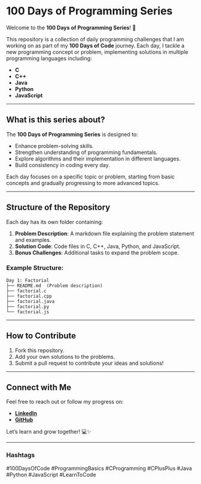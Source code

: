 # 100 Days of Programming Series

Welcome to the **100 Days of Programming Series**! 🚀

This repository is a collection of daily programming challenges that I am working on as part of my **100 Days of Code** journey. Each day, I tackle a new programming concept or problem, implementing solutions in multiple programming languages including:

- **C**
- **C++**
- **Java**
- **Python**
- **JavaScript**

---

## **What is this series about?**

The **100 Days of Programming Series** is designed to:

- Enhance problem-solving skills.
- Strengthen understanding of programming fundamentals.
- Explore algorithms and their implementation in different languages.
- Build consistency in coding every day.

Each day focuses on a specific topic or problem, starting from basic concepts and gradually progressing to more advanced topics.

---

## **Structure of the Repository**

Each day has its own folder containing:

1. **Problem Description**: A markdown file explaining the problem statement and examples.
2. **Solution Code**: Code files in C, C++, Java, Python, and JavaScript.
3. **Bonus Challenges**: Additional tasks to expand the problem scope.

### **Example Structure:**

```
Day 1: Factorial
├── README.md  (Problem description)
├── factorial.c
├── factorial.cpp
├── factorial.java
├── factorial.py
└── factorial.js
```

---

## **How to Contribute**

1. Fork this repository.
2. Add your own solutions to the problems.
3. Submit a pull request to contribute your ideas and solutions!

---

## **Connect with Me**

Feel free to reach out or follow my progress on:

- **[LinkedIn](https://www.linkedin.com/)**
- **[GitHub](https://github.com/VeerSinghLodhi)**

Let’s learn and grow together! 💻✨

---

### **Hashtags**

#100DaysOfCode #ProgrammingBasics #CProgramming #CPlusPlus #Java #Python #JavaScript #LearnToCode
